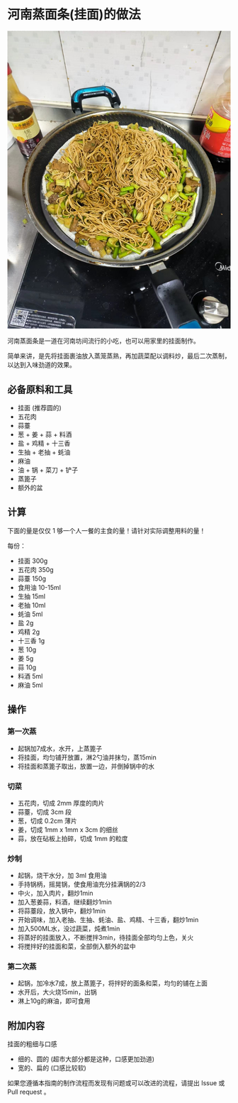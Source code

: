 
# 河南蒸面条(挂面)的做法

![示例菜成品](./河南蒸面条(挂面).png)

河南蒸面条是一道在河南坊间流行的小吃，也可以用家里的挂面制作。

简单来讲，是先将挂面裹油放入蒸笼蒸熟，再加蔬菜配以调料炒，最后二次蒸制，以达到入味劲道的效果。


## 必备原料和工具

- 挂面 (推荐圆的)
- 五花肉
- 蒜薹
- 葱 + 姜 + 蒜 + 料酒
- 盐 + 鸡精 + 十三香
- 生抽 + 老抽 + 蚝油
- 麻油
- 油 + 锅 + 菜刀 + 铲子
- 蒸篦子 
- 额外的盆

## 计算

下面的量是仅仅 1 够一个人一餐的主食的量！请针对实际调整用料的量！


每份：
- 挂面 300g
- 五花肉 350g
- 蒜薹 150g
- 食用油 10-15ml
- 生抽 15ml
- 老抽 10ml
- 蚝油 5ml   
- 盐 2g
- 鸡精 2g
- 十三香 1g
- 葱 10g
- 姜 5g
- 蒜 10g
- 料酒 5ml
- 麻油 5ml



## 操作

### 第一次蒸
- 起锅加7成水，水开，上蒸篦子 
- 将挂面，均匀铺开放置，淋2勺油并抹匀，蒸15min
- 将挂面和蒸篦子取出，放置一边，并倒掉锅中的水

### 切菜
- 五花肉，切成 2mm 厚度的肉片
- 蒜薹，切成 3cm 段
- 葱，切成 0.2cm 薄片
- 姜，切成 1mm x 1mm x 3cm 的细丝
- 蒜，放在砧板上拍碎，切成 1mm 的粒度

### 炒制
- 起锅，烧干水分，加 3ml 食用油
- 手持锅柄，摇晃锅，使食用油充分挂满锅的2/3
- 中火，加入肉片，翻炒1min
- 加入葱姜蒜，料酒，继续翻炒1min
- 将蒜薹段，放入锅中，翻炒1min
- 开始调味，加入老抽、生抽、蚝油、盐、鸡精、十三香，翻炒1min
- 加入500ML水，没过蔬菜，炖煮1min
- 将蒸好的挂面放入，不断搅拌3min，待挂面全部均匀上色，关火
- 将搅拌好的挂面和菜，全部倒入额外的盆中

### 第二次蒸
- 起锅，加冷水7成，放上蒸篦子，将拌好的面条和菜，均匀的铺在上面
- 水开后，大火烧15min，出锅
- 淋上10g的麻油，即可食用


## 附加内容
挂面的粗细与口感
- 细的、圆的 (超市大部分都是这种，口感更加劲道)
- 宽的、扁的 (口感比较软)

如果您遵循本指南的制作流程而发现有问题或可以改进的流程，请提出 Issue 或 Pull request 。